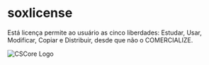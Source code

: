 # soxlicense

Está licença permite ao usuário as cinco liberdades:
Estudar, Usar, Modificar, Copiar e Distribuir, desde que não o COMERCIALIZE.

![CSCore Logo](https://raw.githubusercontent.com/emmilinux/soxlicense/img/sox-logo-transp.png.png)